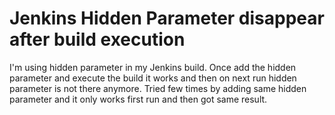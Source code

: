 
# Jenkins Hidden Parameter disappear after build execution

I'm using hidden parameter in my Jenkins build. Once add the hidden parameter and execute the build it works and then on next run hidden parameter is not there anymore.
Tried few times by adding same hidden parameter and it only works first run and then got same result.

        